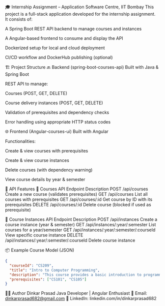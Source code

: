 🎓 Internship Assignment – Application Software Centre, IIT Bombay
This project is a full-stack application developed for the internship assignment.  
It consists of:

A Spring Boot REST API backend to manage courses and instances

A Angular-based frontend to consume and display the API

Dockerized setup for local and cloud deployment

CI/CD workflow and DockerHub publishing (optional)

🏗️ Project Structure
🔙 Backend (spring-boot-courses-api)
Built with Java & Spring Boot

REST API to manage:

Courses (POST, GET, DELETE)

Course delivery instances (POST, GET, DELETE)

Validation of prerequisites and dependency checks

Error handling using appropriate HTTP status codes

🌐 Frontend (Angular-courses-ui)
Built with Angular

Functionalities:

Create & view courses with prerequisites

Create & view course instances

Delete courses (with dependency warning)

View course details by year & semester

🧪 API Features
🔧 Courses API
Endpoint	Description
POST /api/courses	Create a new course (validates prerequisites)
GET /api/courses	List all courses with prerequisites
GET /api/courses/:id	Get course by ID with its prerequisites
DELETE /api/courses/:id	Delete course (blocked if used as prerequisite)

🔧 Course Instances API
Endpoint	Description
POST /api/instances	Create a course instance (year & semester)
GET /api/instances/:year/:semester	List courses for a year/semester
GET /api/instances/:year/:semester/:courseId	View specific course instance
DELETE /api/instances/:year/:semester/:courseId	Delete course instance


📦 Example Course Model (JSON)
```json
{
  "courseId": "CS209",
  "title": "Intro to Computer Programming",
  "description": "This course provides a basic introduction to programming.",
  "prerequisites": ["CS101", "CS105"]
}
```

👨‍💻 Author
Dinkar Prasad 
Java Developer | Angular Enthusiast
📧 Email: dinkarprasad682@gmail.com
🔗 LinkedIn: linkedin.com/in/dinkarprasad682
